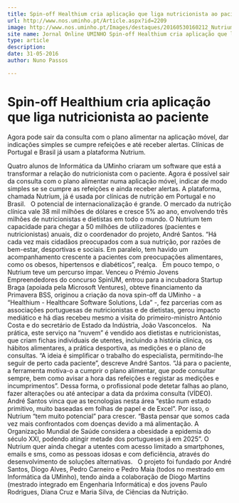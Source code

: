 ```yaml
---
title: Spin-off Healthium cria aplicação que liga nutricionista ao paciente
url: http://www.nos.uminho.pt/Article.aspx?id=2209
image: http://www.nos.uminho.pt/Images/destaques/20160530160212_Nutriumplataforma.jpg
site name: Jornal Online UMINHO Spin-off Healthium cria aplicação que liga nutricionista ao paciente
type: article
description: 
date: 31-05-2016
author: Nuno Passos

---
```

# Spin-off Healthium cria aplicação que liga nutricionista ao paciente


  

Agora pode sair da consulta com o plano alimentar na aplicação móvel, dar indicações simples se cumpre refeições e até receber alertas. Clínicas de Portugal e Brasil já usam a plataforma Nutrium.

Quatro alunos de Informática da UMinho criaram um software que está a transformar a relação do nutricionista com o paciente. Agora é possível sair da consulta com o plano alimentar numa aplicação móvel, indicar de modo simples se se cumpre as refeições e ainda receber alertas. A plataforma, chamada Nutrium, já é usada por clínicas de nutrição em Portugal e no Brasil.
 
O potencial de internacionalização é grande. O mercado da nutrição clínica vale 38 mil milhões de dólares e cresce 5% ao ano, envolvendo três milhões de nutricionistas e dietistas em todo o mundo. O Nutrium tem capacidade para chegar a 50 milhões de utilizadores (pacientes e nutricionistas) anuais, diz o coordenador do projeto, André Santos. “Há cada vez mais cidadãos preocupados com a sua nutrição, por razões de bem-estar, desportivas e sociais. Em paralelo, tem havido um acompanhamento crescente a pacientes com preocupações alimentares, como os obesos, hipertensos e diabéticos”, realça.
 
Em pouco tempo, o Nutrium teve um percurso ímpar. Venceu o Prémio Jovens Empreendedores do concurso SpinUM, entrou para a incubadora Startup Braga (apoiada pela Microsoft Ventures), obteve financiamento da Primavera BSS, originou a criação da nova spin-off da UMinho - a “Healthium - Healthcare Software Solutions, Lda” -, fez parcerias com as associações portuguesas de nutricionistas e de dietistas, gerou impacto mediático e há dias recebeu mesmo a visita do primeiro-ministro António Costa e do secretário de Estado da Indústria, João Vasconcelos.
 
Na prática, este serviço na “nuvem” é vendido aos dietistas e nutricionistas, que criam fichas individuais de utentes, incluindo a história clínica, os hábitos alimentares, a prática desportiva, as medições e o plano de consultas. “A ideia é simplificar o trabalho do especialista, permitindo-lhe seguir de perto cada paciente”, descreve André Santos. “Já para o paciente, a ferramenta motiva-o a cumprir o plano alimentar, que pode consultar sempre, bem como avisar a hora das refeições e registar as medições e incumprimentos”. Dessa forma, o profissional pode detetar falhas ao plano, fazer alterações ou até antecipar a data da próxima consulta (VÍDEO).
 
André Santos vinca que as tecnologias nesta área “estão num estado primitivo, muito baseadas em folhas de papel e de Excel”. Por isso, o Nutrium “tem muito potencial” para crescer. “Basta pensar que somos cada vez mais confrontados com doenças devido a má alimentação. A Organização Mundial de Saúde considera a obesidade a epidemia do século XXI, podendo atingir metade dos portugueses já em 2025”. O Nutrium quer ainda chegar a utentes com acesso limitado a smartphones, emails e sms, como as pessoas idosas e com deficiência, através do desenvolvimento de soluções alternativas.
 
O projeto foi fundado por André Santos, Diogo Alves, Pedro Carneiro e Pedro Maia (todos no mestrado em Informática da UMinho), tendo ainda a colaboração de Diogo Martins (mestrado integrado em Engenharia Informática) e dos jovens Paulo Rodrigues, Diana Cruz e Maria Silva, de Ciências da Nutrição.

